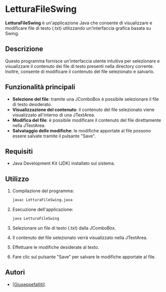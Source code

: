 # LetturaFileSwing

**LetturaFileSwing** è un'applicazione Java che consente di visualizzare e modificare file di testo (.txt) utilizzando un'interfaccia grafica basata su Swing.

## Descrizione

Questo programma fornisce un'interfaccia utente intuitiva per selezionare e visualizzare il contenuto dei file di testo presenti nella directory corrente. Inoltre, consente di modificare il contenuto del file selezionato e salvarlo.

## Funzionalità principali

- **Selezione del file**: tramite una JComboBox è possibile selezionare il file di testo desiderato.
- **Visualizzazione del contenuto**: il contenuto del file selezionato viene visualizzato all'interno di una JTextArea.
- **Modifica del file**: è possibile modificare il contenuto del file direttamente nella JTextArea.
- **Salvataggio delle modifiche**: le modifiche apportate al file possono essere salvate tramite il pulsante "Save".

## Requisiti

- Java Development Kit (JDK) installato sul sistema.

## Utilizzo

1. Compilazione del programma:
   ```bash
   javac LetturaFileSwing.java
   ```

2. Esecuzione dell'applicazione:
   ```bash
   java LetturaFileSwing
   ```

3. Selezionare un file di testo (.txt) dalla JComboBox.
4. Il contenuto del file selezionato verrà visualizzato nella JTextArea.
5. Effettuare le modifiche desiderate al testo.
6. Fare clic sul pulsante "Save" per salvare le modifiche apportate al file.

## Autori

- [[Giuseppefalliti](https://github.com/GiuseppeFalliti/LetturaFIle)].
